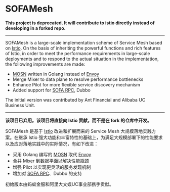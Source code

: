# SOFAMesh

**This project is deprecated. It will contribute to istio directly instead of developing in a forked repo.**

---

SOFAMesh is a large-scale implementation scheme of Service Mesh based on [Istio](https://istio.io). On the basis of inheriting the powerful functions and rich features of Istio, in order to meet the performance requirements in large-scale deployments and to respond to the actual situation in the implementation, the following improvements are made:

- [MOSN](https://github.com/mosn/mosn) written in Golang instead of [Envoy](https://github.com/envoyproxy/envoy)
- Merge Mixer to data plane to resolve performance bottlenecks
- Enhance Pilot for more flexible service discovery mechanism
- Added support for [SOFA RPC](https://github.com/sofastack/sofa-rpc), Dubbo

The initial version was contributed by Ant Financial and Alibaba UC Business Unit.

---

**该项目已弃用。该项目将直接向 Istio 贡献，而不是在 fork 的仓库中开发。**

SOFAMesh 是基于 [Istio](https://istio.io) 改进和扩展而来的 Service Mesh 大规模落地实践方案。在继承 Istio 强大功能和丰富特性的基础上，为满足大规模部署下的性能要求以及应对落地实践中的实际情况，有如下改进：

- 采用 Golang 编写的 [MOSN](https://github.com/mosn/mosn) 取代 [Envoy](https://github.com/envoyproxy/envoy)
- 合并 Mixer 到数据平面以解决性能瓶颈
- 增强 Pilot 以实现更灵活的服务发现机制
- 增加对 [SOFA RPC](https://github.com/sofastack/sofa-rpc)、Dubbo 的支持

初始版本由蚂蚁金服和阿里大文娱UC事业部携手贡献。
